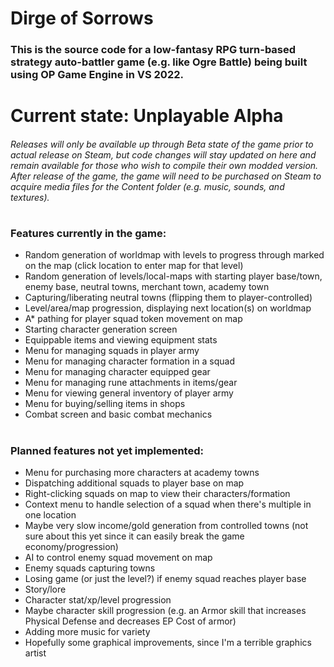 # Dirge of Sorrows
### This is the source code for a low-fantasy RPG turn-based strategy auto-battler game (e.g. like Ogre Battle) being built using OP Game Engine in VS 2022.
#
# Current state: Unplayable Alpha
###### Releases will only be available up through Beta state of the game prior to actual release on Steam, but code changes will stay updated on here and remain available for those who wish to compile their own modded version. After release of the game, the game will need to be purchased on Steam to acquire media files for the Content folder (e.g. music, sounds, and textures).
# 
### Features currently in the game:
- Random generation of worldmap with levels to progress through marked on the map (click location to enter map for that level)
- Random generation of levels/local-maps with starting player base/town, enemy base, neutral towns, merchant town, academy town
- Capturing/liberating neutral towns (flipping them to player-controlled)
- Level/area/map progression, displaying next location(s) on worldmap
- A* pathing for player squad token movement on map
- Starting character generation screen
- Equippable items and viewing equipment stats
- Menu for managing squads in player army
- Menu for managing character formation in a squad
- Menu for managing character equipped gear
- Menu for managing rune attachments in items/gear
- Menu for viewing general inventory of player army
- Menu for buying/selling items in shops
- Combat screen and basic combat mechanics
#
### Planned features not yet implemented:
- Menu for purchasing more characters at academy towns
- Dispatching additional squads to player base on map
- Right-clicking squads on map to view their characters/formation
- Context menu to handle selection of a squad when there's multiple in one location
- Maybe very slow income/gold generation from controlled towns (not sure about this yet since it can easily break the game economy/progression)
- AI to control enemy squad movement on map
- Enemy squads capturing towns
- Losing game (or just the level?) if enemy squad reaches player base
- Story/lore
- Character stat/xp/level progression
- Maybe character skill progression (e.g. an Armor skill that increases Physical Defense and decreases EP Cost of armor)
- Adding more music for variety
- Hopefully some graphical improvements, since I'm a terrible graphics artist
